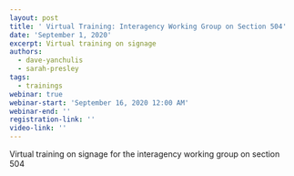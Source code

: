 ```yaml
---
layout: post
title: ' Virtual Training: Interagency Working Group on Section 504'
date: 'September 1, 2020'
excerpt: Virtual training on signage
authors:
  - dave-yanchulis
  - sarah-presley
tags:
  - trainings
webinar: true
webinar-start: 'September 16, 2020 12:00 AM'
webinar-end: ''
registration-link: ''
video-link: ''
---
```

Virtual training on signage for the interagency working group on section 504
